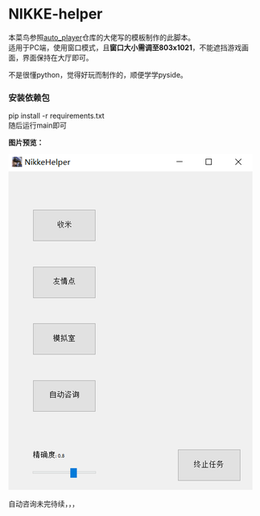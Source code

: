 # NIKKE-helper
本菜鸟参照[auto_player](https://github.com/anywhere2go/auto_player)仓库的大佬写的模板制作的此脚本。   
适用于PC端，使用窗口模式，且**窗口大小需调至803x1021**，不能遮挡游戏画面，界面保持在大厅即可。

不是很懂python，觉得好玩而制作的，顺便学学pyside。

### 安装依赖包
pip install -r requirements.txt   
随后运行main即可

**图片预览：**

![预览](./example.png)

自动咨询未完待续，，，
